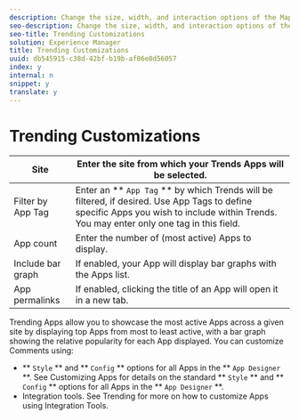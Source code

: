 ```yaml
---
description: Change the size, width, and interaction options of the Map app.
seo-description: Change the size, width, and interaction options of the Map app.
seo-title: Trending Customizations
solution: Experience Manager
title: Trending Customizations
uuid: db545915-c38d-42bf-b19b-af86e0d56057
index: y
internal: n
snippet: y
translate: y
---
```


# Trending Customizations


| Site |Enter the site from which your Trends Apps will be selected. |
|---|---|
| Filter by App Tag |Enter an ** `App Tag` ** by which Trends will be filtered, if desired. Use App Tags to define specific Apps you wish to include within Trends. You may enter only one tag in this field. |
| App count |Enter the number of (most active) Apps to display. |
| Include bar graph |If enabled, your App will display bar graphs with the Apps list. |
| App permalinks |If enabled, clicking the title of an App will open it in a new tab. |




Trending Apps allow you to showcase the most active Apps across a given site by displaying top Apps from most to least active, with a bar graph showing the relative popularity for each App displayed.
You can customize Comments using:

* ** `Style` ** and ** `Config` ** options for all Apps in the ** `App Designer` **. See Customizing Apps for details on the standard ** `Style` ** and ** `Config` ** options for all Apps in the ** `App Designer` **.
* Integration tools. See Trending for more on how to customize Apps using Integration Tools.

